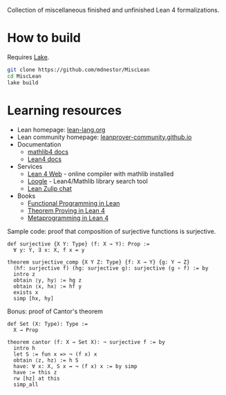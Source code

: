 Collection of miscellaneous finished and unfinished Lean 4 formalizations.

# How to build

Requires [Lake](https://github.com/leanprover/lake).

```sh
git clone https://github.com/mdnestor/MiscLean
cd MiscLean
lake build
```
# Learning resources

- Lean homepage: [lean-lang.org](https://lean-lang.org/)
- Lean community homepage: [leanprover-community.github.io](https://leanprover-community.github.io/)
- Documentation
  - [mathlib4 docs](https://leanprover-community.github.io/mathlib4_docs/)
  - [Lean4 docs](https://lean-lang.org/lean4/doc/)
- Services
  - [Lean 4 Web](https://live.lean-lang.org/) - online compiler with mathlib installed
  - [Loogle](https://loogle.lean-lang.org/) - Lean4/Mathlib library search tool
  - [Lean Zulip chat](leanprover.zulipchat.com)
- Books
  - [Functional Programming in Lean](https://lean-lang.org/functional_programming_in_lean/)
  - [Theorem Proving in Lean 4](https://leanprover.github.io/theorem_proving_in_lean4/)
  - [Metaprogramming in Lean 4](https://leanprover-community.github.io/lean4-metaprogramming-book/)

Sample code: proof that composition of surjective functions is surjective.

```lean
def surjective {X Y: Type} (f: X → Y): Prop :=
  ∀ y: Y, ∃ x: X, f x = y

theorem surjective_comp {X Y Z: Type} {f: X → Y} {g: Y → Z}
  (hf: surjective f) (hg: surjective g): surjective (g ∘ f) := by
  intro z
  obtain ⟨y, hy⟩ := hg z
  obtain ⟨x, hx⟩ := hf y
  exists x
  simp [hx, hy]
```

Bonus: proof of Cantor's theorem

```lean
def Set (X: Type): Type :=
  X → Prop

theorem cantor (f: X → Set X): ¬ surjective f := by
  intro h
  let S := fun x => ¬ (f x) x
  obtain ⟨z, hz⟩ := h S
  have: ∀ x: X, S x ↔ ¬ (f x) x := by simp
  have := this z
  rw [hz] at this
  simp_all
```
